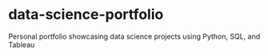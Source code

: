 # data-science-portfolio
Personal portfolio showcasing data science projects using Python, SQL, and Tableau
